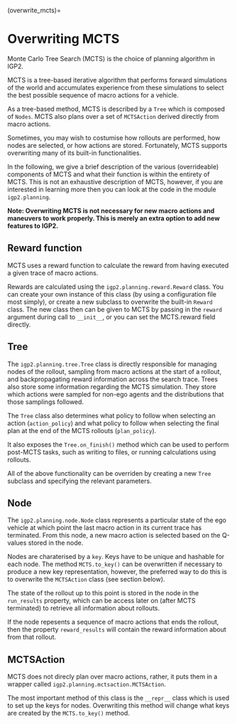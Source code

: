 (overwrite_mcts)=
# Overwriting MCTS

Monte Carlo Tree Search (MCTS) is the choice of planning algorithm in IGP2.

MCTS is a tree-based iterative algorithm that performs forward simulations of the world and accumulates experience from these simulations to select the best possible sequence of macro actions for a vehicle.

As a tree-based method, MCTS is described by a `Tree` which is composed of `Nodes`. 
MCTS also plans over a set of `MCTSAction` derived directly from macro actions.

Sometimes, you may wish to costumise how rollouts are performed, how nodes are selected, or how actions are stored. 
Fortunately, MCTS supports overwriting many of its built-in functionalities.

In the following, we give a brief description of the various (overrideable) components of MCTS and what their function is within the entirety of MCTS.
This is not an exhaustive description of MCTS, however, if you are interested in learning more then you can look at the code in the module `igp2.planning`.

**Note: Overwriting MCTS is not necessary for new macro actions and maneuvers to work properly. This is merely an extra option to add new features to IGP2.**

## Reward function

MCTS uses a reward function to calculate the reward from having executed a given trace of macro actions.

Rewards are calculated using the `igp2.planning.reward.Reward` class.
You can create your own instance of this class (by using a configuration file most simply), or create a new subclass to overwrite the built-in `Reward` class.
The new class then can be given to MCTS by passing in the `reward` argument during call to `__init__`, or you can set the MCTS.reward field directly.

## Tree 

The `igp2.planning.tree.Tree` class is directly responsible for managing nodes of the rollout, sampling from macro actions at the start of a rollout, and backpropagating reward information across the search trace.
Trees also store some information regarding the MCTS simulation. 
They store which actions were sampled for non-ego agents and the distributions that those samplings followed.

The `Tree` class also determines what policy to follow when selecting an action (`action_policy`) and what policy to follow when selecting the final plan at the end of the MCTS rollouts (`plan_policy`).

It also exposes the `Tree.on_finish()` method which can be used to perform post-MCTS tasks, such as writing to files, or running calculations using rollouts.

All of the above functionality can be overriden by creating a new `Tree` subclass and specifying the relevant parameters.

## Node
 The `igp2.planning.node.Node` class represents a particular state of the ego vehicle at which point the last macro action in its current trace has terminated.
 From this node, a new macro action is selected based on the Q-values stored in the node. 
 
Nodes are charaterised by a `key`.
Keys have to be unique and hashable for each node.
The method `MCTS.to_key()` can be overwritten if necessary to produce a new key representation, however, the preferred way to do this is to overwrite the `MCTSAction` class (see section below).

The state of the rollout up to this point is stored in the node in the `run_results` property, which can be access later on (after MCTS terminated) to retrieve all information about rollouts.

If the node repesents a sequence of macro actions that ends the rollout, then the property `reward_results` will contain the reward information about from that rollout.

## MCTSAction

MCTS does not direcly plan over macro actions, rather, it puts them in a wrapper called `igp2.planning.mctsaction.MCTSAction`. 

The most important method of this class is the `__repr__` class which is used to set up the keys for nodes.
Overwriting this method will change what keys are created by the `MCTS.to_key()` method.
